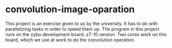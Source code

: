 # convolution-image-oparation

This project is an exercise given to us by the university. It has to do with parallelizing tasks in order to speed them up. The program in this project runs on the zybo development board, z7-10 version. Two cores work on this board, which we use at work to do the convolution operation.
